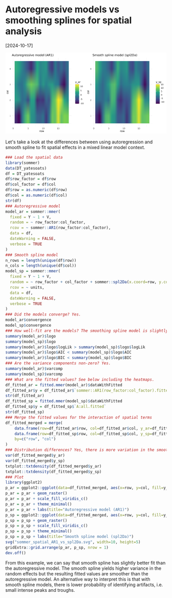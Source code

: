 # Autoregressive models vs smoothing splines for spatial analysis

[2024-10-17]

![](/img/2024-10-17.png)

Let's take a look at the differences between using autoregression and smooth spline to fit spatial effects in a mixed linear model context.

```R
### Load the spatial data
library(sommer)
data(DT_yatesoats)
df = DT_yatesoats
df$row_factor = df$row
df$col_factor = df$col
df$row = as.numeric(df$row)
df$col = as.numeric(df$col)
str(df)
### Autoregressive model
model_ar = sommer::mmer(
  fixed = Y ~ 1 + V,
  random = ~ row_factor:col_factor,
  rcov = ~ sommer::AR1(row_factor:col_factor),
  data = df,
  dateWarning = FALSE,
  verbose = TRUE
)
### Smooth spline model
n_rows = length(unique(df$row))
n_cols = length(unique(df$col))
model_sp = sommer::mmer(
  fixed = Y ~ 1 + V,
  random = ~ row_factor + col_factor + sommer::spl2Da(x.coord=row, y.coord=col, nsegments=c(n_rows, n_cols), degree=c(3,3)),
  rcov = ~ units,
  data = df,
  dateWarning = FALSE,
  verbose = TRUE
)
### Did the models converge? Yes.
model_ar$convergence
model_sp$convergence
### How well-fit are the models? The smoothing spline model is slightly better than the autoregressive model, i.e. higher likelihood and lower AIC and BIC
summary(model_ar)$logo
summary(model_sp)$logo
summary(model_ar)$logo$logLik > summary(model_sp)$logo$logLik
summary(model_ar)$logo$AIC < summary(model_sp)$logo$AIC
summary(model_ar)$logo$BIC < summary(model_sp)$logo$BIC
### Are the variance components non-zero? Yes.
summary(model_ar)$varcomp
summary(model_sp)$varcomp
### What are the fitted values? See below including the heatmaps.
df_fitted_ar = fitted.mmer(model_ar)$dataWithFitted
df_fitted_ar$y = df_fitted_ar$`sommer::AR1(row_factor:col_factor).fitted`
str(df_fitted_ar)
df_fitted_sp = fitted.mmer(model_sp)$dataWithFitted
df_fitted_sp$y = df_fitted_sp$`A:all.fitted`
str(df_fitted_sp)
### Merge the fitted values for the interaction of spatial terms
df_fitted_merged = merge(
    data.frame(row=df_fitted_ar$row, col=df_fitted_ar$col, y_ar=df_fitted_ar$Y.fitted),
    data.frame(row=df_fitted_sp$row, col=df_fitted_sp$col, y_sp=df_fitted_sp$Y.fitted),
    by=c("row", "col")
)
### Distribution differences? Yes, there is more variation in the smooth spline model.
var(df_fitted_merged$y_ar)
var(df_fitted_merged$y_sp)
txtplot::txtdensity(df_fitted_merged$y_ar)
txtplot::txtdensity(df_fitted_merged$y_sp)
### Plot
library(ggplot2)
p_ar = ggplot2::ggplot(data=df_fitted_merged, aes(x=row, y=col, fill=y_ar))
p_ar = p_ar + geom_raster()
p_ar = p_ar + scale_fill_viridis_c()
p_ar = p_ar + theme_minimal()
p_ar = p_ar + labs(title="Autoregressive model (AR1)")
p_sp = ggplot2::ggplot(data=df_fitted_merged, aes(x=row, y=col, fill=y_sp))
p_sp = p_sp + geom_raster()
p_sp = p_sp + scale_fill_viridis_c()
p_sp = p_sp + theme_minimal()
p_sp = p_sp + labs(title="Smooth spline model (spl2Da)")
svg("sommer_spatial_AR1_vs_spl2Da.svg", width=10, height=5)
gridExtra::grid.arrange(p_ar, p_sp, nrow = 1)
dev.off()
```

From this example, we can say that smooth spline has slightly better fit than the autoregressive model. The smooth spline yields higher variance in the random effects but the resulting fitted values are smoother than the autoregressive model. An alternative way to interpret this is that with smooth spline models, there is lower probability of identifying artifacts, i.e. small intense peaks and troughs.
